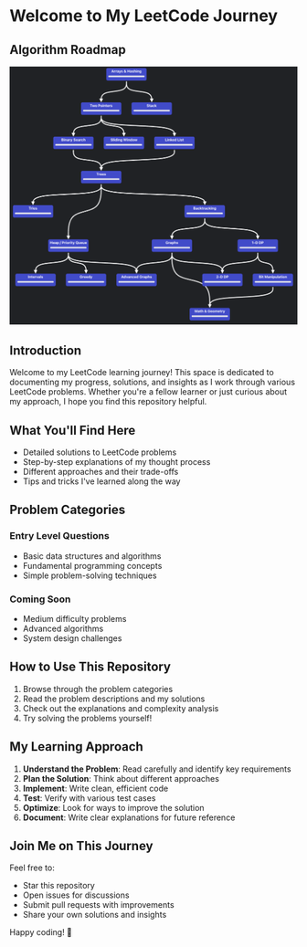 # Welcome to My LeetCode Journey

## Algorithm Roadmap 

[![Algorithm Roadmap](../images/leetcode_Roadmap.png)](https://neetcode.io/roadmap "NeetCode Roadmap")

## Introduction

Welcome to my LeetCode learning journey! This space is dedicated to documenting my progress, solutions, and insights as I work through various LeetCode problems. Whether you're a fellow learner or just curious about my approach, I hope you find this repository helpful.

## What You'll Find Here

- Detailed solutions to LeetCode problems
- Step-by-step explanations of my thought process
- Different approaches and their trade-offs
- Tips and tricks I've learned along the way

## Problem Categories

### Entry Level Questions
- Basic data structures and algorithms
- Fundamental programming concepts
- Simple problem-solving techniques

### Coming Soon
- Medium difficulty problems
- Advanced algorithms
- System design challenges

## How to Use This Repository

1. Browse through the problem categories
2. Read the problem descriptions and my solutions
3. Check out the explanations and complexity analysis
4. Try solving the problems yourself!

## My Learning Approach

1. **Understand the Problem**: Read carefully and identify key requirements
2. **Plan the Solution**: Think about different approaches
3. **Implement**: Write clean, efficient code
4. **Test**: Verify with various test cases
5. **Optimize**: Look for ways to improve the solution
6. **Document**: Write clear explanations for future reference

## Join Me on This Journey

Feel free to:
- Star this repository
- Open issues for discussions
- Submit pull requests with improvements
- Share your own solutions and insights

Happy coding! 🚀

